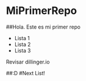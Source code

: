 # MiPrimerRepo

##Hola. Este es mi primer repo
- Lista 1
- Lista 2
- Lista 3

Revisar dillinger.io

##:D
#Next List!

